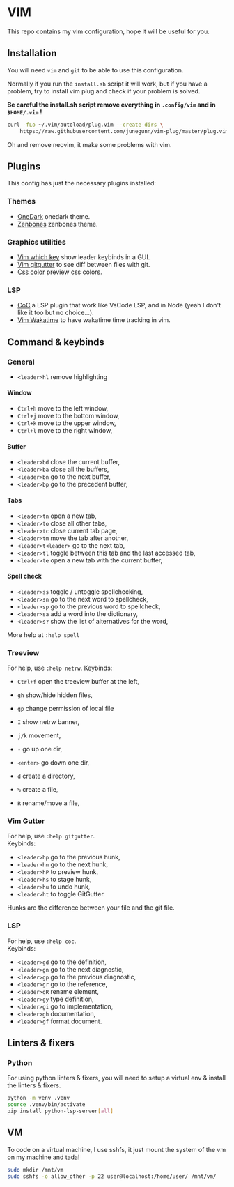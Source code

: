 # VIM

This repo contains my vim configuration, hope it will be useful for you.

## Installation

You will need `vim` and `git` to be able to use this configuration.

Normally if you run the `install.sh` script it will work, but if you have a problem, try to install vim plug and check if your problem is solved.

**Be careful the install.sh script remove everything in `.config/vim` and in `$HOME/.vim` !**

```sh
curl -fLo ~/.vim/autoload/plug.vim --create-dirs \
    https://raw.githubusercontent.com/junegunn/vim-plug/master/plug.vim
```

Oh and remove neovim, it make some problems with vim.

## Plugins

This config has just the necessary plugins installed:

### Themes

- [OneDark](https://github.com/joshdick/onedark.vim) onedark theme.
- [Zenbones](https://github.com/mcchrish/zenbones.nvim) zenbones theme.

### Graphics utilities

- [Vim which key](https://github.com/liuchengxu/vim-which-key) show leader keybinds in a GUI.
- [Vim gitgutter](https://github.com/airblade/vim-gitgutter) to see diff between files with git.
- [Css color](https://github.com/ap/vim-css-color) preview css colors.

### LSP

- [CoC](https://github.com/neoclide/coc.nvim) a LSP plugin that work like VsCode LSP, and in Node (yeah I don't like it too but no choice...).
- [Vim Wakatime](https://github.com/wakatime/vim-wakatime) to have wakatime time tracking in vim. 


## Command & keybinds

### General

- `<leader>hl` remove highlighting

#### Window

- `Ctrl+h` move to the left window,
- `Ctrl+j` move to the bottom window,
- `Ctrl+k` move to the upper window,
- `Ctrl+l` move to the right window,

#### Buffer

- `<leader>bd` close the current buffer,
- `<leader>ba` close all the buffers,
- `<leader>bn` go to the next buffer,
- `<leader>bp` go to the precedent buffer,

#### Tabs

- `<leader>tn` open a new tab,
- `<leader>to` close all other tabs,
- `<leader>tc` close current tab page,
- `<leader>tm` move the tab after another,
- `<leader>t<leader>` go to the next tab,
- `<leader>tl` toggle between this tab and the last accessed tab,
- `<leader>te` open a new tab with the current buffer,

#### Spell check

- `<leader>ss` toggle / untoggle spellchecking,
- `<leader>sn` go to the next word to spellcheck,
- `<leader>sp` go to the previous word to spellcheck,
- `<leader>sa` add a word into the dictionary,
- `<leader>s?` show the list of alternatives for the word,

More help at `:help spell`

### Treeview

For help, use `:help netrw`.
Keybinds:
- `Ctrl+f` open the treeview buffer at the left,
- `gh` show/hide hidden files,
- `gp` change permission of local file
- `I` show netrw banner,
  
- `j/k` movement,
- `-` go up one dir,
- `<enter>` go down one dir,
  
- `d` create a directory,
- `%` create a file,
- `R` rename/move a file,

### Vim Gutter

For help, use `:help gitgutter`.  
Keybinds:
- `<leader>hp` go to the previous hunk,
- `<leader>hn` go to the next hunk,
- `<leader>hP` to preview hunk,
- `<leader>hs` to stage hunk,
- `<leader>hu` to undo hunk,
- `<leader>ht` to toggle GitGutter.

Hunks are the difference between your file and the git file.

### LSP

For help, use `:help coc`.  
Keybinds:
- `<leader>gd` go to the definition,
- `<leader>gn` go to the next diagnostic,
- `<leader>gp` go to the previous diagnostic,
- `<leader>gr` go to the reference,
- `<leader>gR` rename element,
- `<leader>gy` type definition,
- `<leader>gi` go to implementation,
- `<leader>gh` documentation,
- `<leader>gf` format document.

## Linters & fixers

### Python

For using python linters & fixers, you will need to setup a virtual env & install the linters & fixers.

```bash
python -m venv .venv
source .venv/bin/activate
pip install python-lsp-server[all]
```

## VM

To code on a virtual machine, I use sshfs, it just mount the system of the vm on my machine and tada!  

```bash
sudo mkdir /mnt/vm
sudo sshfs -o allow_other -p 22 user@localhost:/home/user/ /mnt/vm/
```

